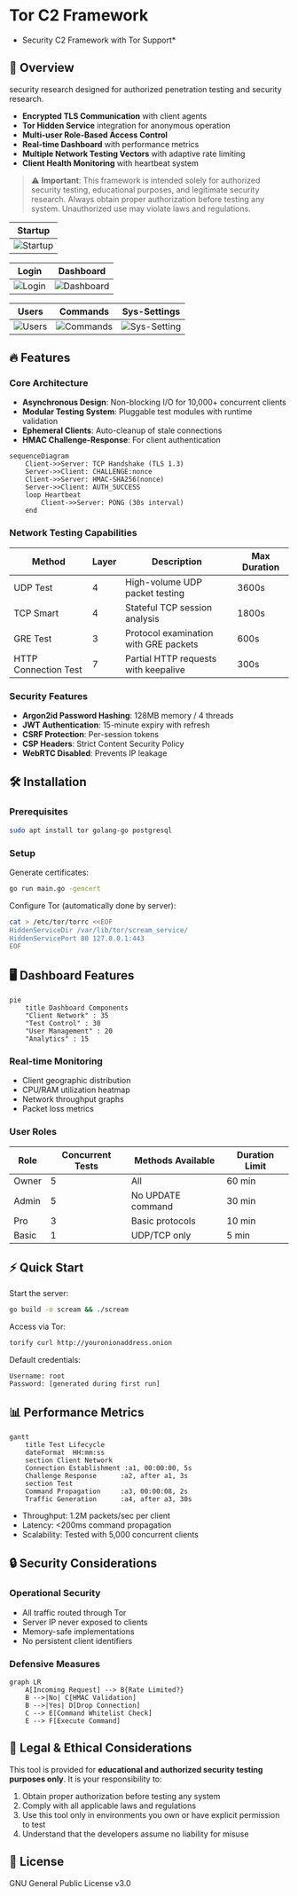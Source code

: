 # Tor C2 Framework

* Security C2 Framework with Tor Support*

## 📌 Overview

security research designed for authorized penetration testing and security research.

- **Encrypted TLS Communication** with client agents
- **Tor Hidden Service** integration for anonymous operation
- **Multi-user Role-Based Access Control**
- **Real-time Dashboard** with performance metrics
- **Multiple Network Testing Vectors** with adaptive rate limiting
- **Client Health Monitoring** with heartbeat system

> ⚠️ **Important**: This framework is intended solely for authorized security testing, educational purposes, and legitimate security research. Always obtain proper authorization before testing any system. Unauthorized use may violate laws and regulations.

| Startup | 
|---------|
| ![Startup](https://github.com/user-attachments/assets/9ff3101e-cea6-4a7c-8d13-af54f8c891cc) | 

| Login | Dashboard |
|-------|----------|
| ![Login](https://github.com/user-attachments/assets/26734671-aae5-4240-a7e6-ee6ed836e5f8) | ![Dashboard](https://github.com/user-attachments/assets/e7872d5c-e78b-47d8-b580-8dcf16b7a79a) |

| Users | Commands | Sys-Settings |
|-------|----------|--------------|
| ![Users](https://github.com/user-attachments/assets/5937982b-fe99-4e0f-a859-54ff94b187cd) | ![Commands](https://github.com/user-attachments/assets/092f24e0-f332-4496-b399-2b00b76908c9) | ![Sys-Setting](https://github.com/user-attachments/assets/50c66a61-8ca4-4def-b28c-cce4e08909c4) |

## 🔥 Features

### Core Architecture

- **Asynchronous Design**: Non-blocking I/O for 10,000+ concurrent clients
- **Modular Testing System**: Pluggable test modules with runtime validation
- **Ephemeral Clients**: Auto-cleanup of stale connections
- **HMAC Challenge-Response**: For client authentication

```mermaid
sequenceDiagram
    Client->>Server: TCP Handshake (TLS 1.3)
    Server->>Client: CHALLENGE:nonce
    Client->>Server: HMAC-SHA256(nonce)
    Server->>Client: AUTH_SUCCESS
    loop Heartbeat
        Client->>Server: PONG (30s interval)
    end
```

### Network Testing Capabilities

| Method | Layer | Description | Max Duration |
|--------|-------|-------------|--------------|
| UDP Test | 4 | High-volume UDP packet testing | 3600s |
| TCP Smart | 4 | Stateful TCP session analysis | 1800s |
| GRE Test | 3 | Protocol examination with GRE packets | 600s |
| HTTP Connection Test | 7 | Partial HTTP requests with keepalive | 300s |

### Security Features

- **Argon2id Password Hashing**: 128MB memory / 4 threads
- **JWT Authentication**: 15-minute expiry with refresh
- **CSRF Protection**: Per-session tokens
- **CSP Headers**: Strict Content Security Policy
- **WebRTC Disabled**: Prevents IP leakage

## 🛠️ Installation

### Prerequisites

```bash
sudo apt install tor golang-go postgresql
```

### Setup

Generate certificates:
```bash
go run main.go -gencert
```

Configure Tor (automatically done by server):
```bash
cat > /etc/tor/torrc <<EOF
HiddenServiceDir /var/lib/tor/scream_service/
HiddenServicePort 80 127.0.0.1:443
EOF
```

## 🖥️ Dashboard Features

```mermaid
pie
    title Dashboard Components
    "Client Network" : 35
    "Test Control" : 30
    "User Management" : 20
    "Analytics" : 15
```

### Real-time Monitoring

- Client geographic distribution
- CPU/RAM utilization heatmap
- Network throughput graphs
- Packet loss metrics

### User Roles

| Role | Concurrent Tests | Methods Available | Duration Limit |
|------|-----------------|-------------------|---------------|
| Owner | 5 | All | 60 min |
| Admin | 5 | No UPDATE command | 30 min |
| Pro | 3 | Basic protocols | 10 min |
| Basic | 1 | UDP/TCP only | 5 min |

## ⚡ Quick Start

Start the server:
```bash
go build -o scream && ./scream 
```

Access via Tor:
```bash
torify curl http://youronionaddress.onion
```

Default credentials:
```
Username: root
Password: [generated during first run]
```

## 📊 Performance Metrics

```mermaid
gantt
    title Test Lifecycle
    dateFormat  HH:mm:ss
    section Client Network
    Connection Establishment :a1, 00:00:00, 5s
    Challenge Response      :a2, after a1, 3s
    section Test
    Command Propagation     :a3, 00:00:08, 2s
    Traffic Generation      :a4, after a3, 30s
```

- Throughput: 1.2M packets/sec per client
- Latency: <200ms command propagation
- Scalability: Tested with 5,000 concurrent clients

## 🔒 Security Considerations

### Operational Security

- All traffic routed through Tor
- Server IP never exposed to clients
- Memory-safe implementations
- No persistent client identifiers

### Defensive Measures

```mermaid
graph LR
    A[Incoming Request] --> B{Rate Limited?}
    B -->|No| C[HMAC Validation]
    B -->|Yes| D[Drop Connection]
    C --> E[Command Whitelist Check]
    E --> F[Execute Command]
```

## 🚨 Legal & Ethical Considerations

This tool is provided for **educational and authorized security testing purposes only**. It is your responsibility to:

1. Obtain proper authorization before testing any system
2. Comply with all applicable laws and regulations
3. Use this tool only in environments you own or have explicit permission to test
4. Understand that the developers assume no liability for misuse

## 📜 License

GNU General Public License v3.0
